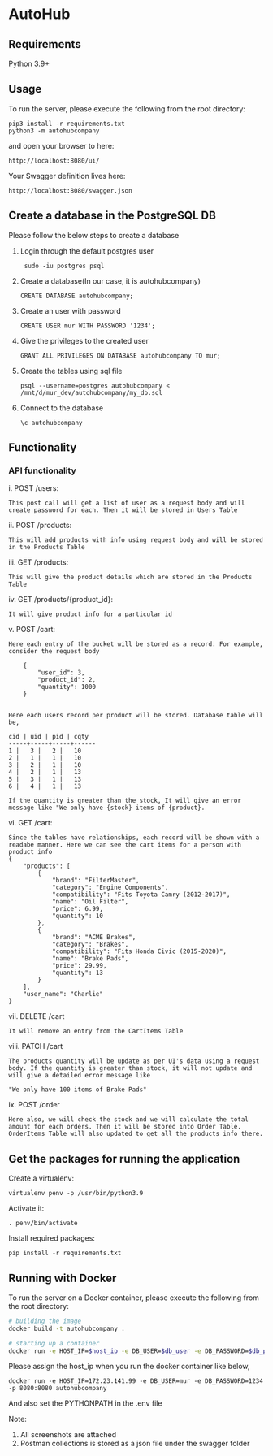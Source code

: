 # AutoHub

## Requirements
Python 3.9+

## Usage
To run the server, please execute the following from the root directory:

```
pip3 install -r requirements.txt
python3 -m autohubcompany
```

and open your browser to here:

```
http://localhost:8080/ui/
```

Your Swagger definition lives here:

```
http://localhost:8080/swagger.json
```

## Create a database in the PostgreSQL DB

Please follow the below steps to create a database
1. Login through the default postgres user
   ```
    sudo -iu postgres psql
   ```
2. Create a database(In our case, it is autohubcompany)
   ```
   CREATE DATABASE autohubcompany;
   ```
3. Create an user with password
   ```
   CREATE USER mur WITH PASSWORD '1234';
   ```
4. Give the privileges to the created user
   ```
   GRANT ALL PRIVILEGES ON DATABASE autohubcompany TO mur;
   ```
5. Create the tables using sql file
   ```
   psql --username=postgres autohubcompany < /mnt/d/mur_dev/autohubcompany/my_db.sql
   ```
6. Connect to the database
   ```
   \c autohubcompany
   ```

## Functionality

### API functionality

i. POST /users:

    This post call will get a list of user as a request body and will create password for each. Then it will be stored in Users Table

ii. POST /products:

    This will add products with info using request body and will be stored in the Products Table

iii. GET /products:

    This will give the product details which are stored in the Products Table

iv. GET /products/{product_id}:

    It will give product info for a particular id

v. POST /cart:

    Here each entry of the bucket will be stored as a record. For example, consider the request body 

        {
            "user_id": 3,
            "product_id": 2,
            "quantity": 1000
        }
    

    Here each users record per product will be stored. Database table will be,
    
    cid | uid | pid | cqty 
    -----+-----+-----+------
    1 |   3 |   2 |   10
    2 |   1 |   1 |   10
    3 |   2 |   1 |   10
    4 |   2 |   1 |   13
    5 |   3 |   1 |   13
    6 |   4 |   1 |   13

    If the quantity is greater than the stock, It will give an error message like "We only have {stock} items of {product}.
    
vi. GET /cart:

    Since the tables have relationships, each record will be shown with a readabe manner. Here we can see the cart items for a person with product info
    {
        "products": [
            {
                "brand": "FilterMaster",
                "category": "Engine Components",
                "compatibility": "Fits Toyota Camry (2012-2017)",
                "name": "Oil Filter",
                "price": 6.99,
                "quantity": 10
            },
            {
                "brand": "ACME Brakes",
                "category": "Brakes",
                "compatibility": "Fits Honda Civic (2015-2020)",
                "name": "Brake Pads",
                "price": 29.99,
                "quantity": 13
            }
        ],
        "user_name": "Charlie"
    }

vii. DELETE /cart

    It will remove an entry from the CartItems Table

viii. PATCH /cart

    The products quantity will be update as per UI's data using a request body. If the quantity is greater than stock, it will not update and will give a detailed error message like

    "We only have 100 items of Brake Pads"

ix. POST /order

    Here also, we will check the stock and we will calculate the total amount for each orders. Then it will be stored into Order Table. OrderItems Table will also updated to get all the products info there.

## Get the packages for running the application
Create a virtualenv:
```
virtualenv penv -p /usr/bin/python3.9
```

Activate it:
```
. penv/bin/activate
```

Install required packages:
```
pip install -r requirements.txt
```

## Running with Docker

To run the server on a Docker container, please execute the following from the root directory:

```bash
# building the image
docker build -t autohubcompany .

# starting up a container
docker run -e HOST_IP=$host_ip -e DB_USER=$db_user -e DB_PASSWORD=$db_pwd -p 8080:8080 autohubcompany
```

Please assign the host_ip when you run the docker container like below,
```
docker run -e HOST_IP=172.23.141.99 -e DB_USER=mur -e DB_PASSWORD=1234 -p 8080:8080 autohubcompany
```

And also set the PYTHONPATH in the .env file

Note:

1. All screenshots are attached
2. Postman collections is stored as a json file under the swagger folder